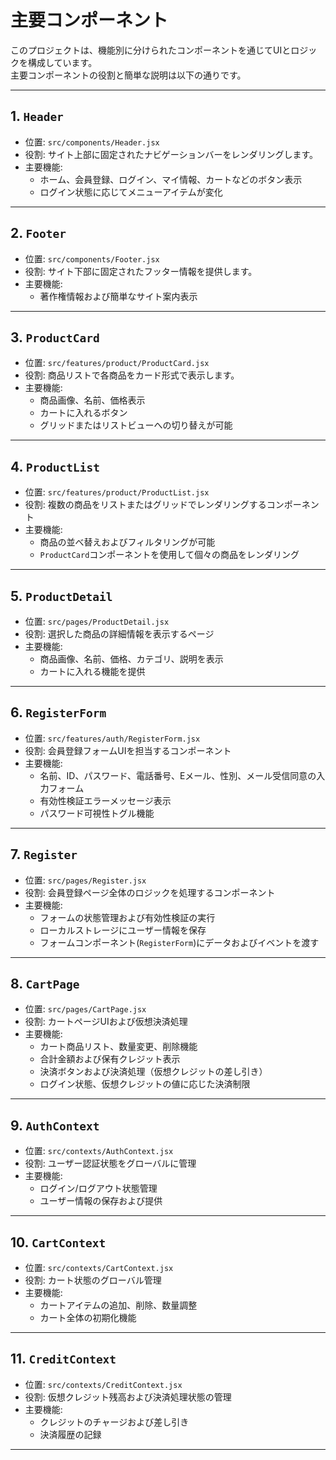 # 主要コンポーネント

このプロジェクトは、機能別に分けられたコンポーネントを通じてUIとロジックを構成しています。<br>主要コンポーネントの役割と簡単な説明は以下の通りです。

---

## 1. `Header`

- 位置: `src/components/Header.jsx`
- 役割: サイト上部に固定されたナビゲーションバーをレンダリングします。
- 主要機能:
  - ホーム、会員登録、ログイン、マイ情報、カートなどのボタン表示
  - ログイン状態に応じてメニューアイテムが変化

---

## 2. `Footer`

- 位置: `src/components/Footer.jsx`
- 役割: サイト下部に固定されたフッター情報を提供します。
- 主要機能:
  - 著作権情報および簡単なサイト案内表示

---

## 3. `ProductCard`

- 位置: `src/features/product/ProductCard.jsx`
- 役割: 商品リストで各商品をカード形式で表示します。
- 主要機能:
  - 商品画像、名前、価格表示
  - カートに入れるボタン
  - グリッドまたはリストビューへの切り替えが可能

---

## 4. `ProductList`

- 位置: `src/features/product/ProductList.jsx`
- 役割: 複数の商品をリストまたはグリッドでレンダリングするコンポーネント
- 主要機能:
  - 商品の並べ替えおよびフィルタリングが可能
  - `ProductCard`コンポーネントを使用して個々の商品をレンダリング

---

## 5. `ProductDetail`

- 位置: `src/pages/ProductDetail.jsx`
- 役割: 選択した商品の詳細情報を表示するページ
- 主要機能:
  - 商品画像、名前、価格、カテゴリ、説明を表示
  - カートに入れる機能を提供

---

## 6. `RegisterForm`

- 位置: `src/features/auth/RegisterForm.jsx`
- 役割: 会員登録フォームUIを担当するコンポーネント
- 主要機能:
  - 名前、ID、パスワード、電話番号、Eメール、性別、メール受信同意の入力フォーム
  - 有効性検証エラーメッセージ表示
  - パスワード可視性トグル機能

---

## 7. `Register`

- 位置: `src/pages/Register.jsx`
- 役割: 会員登録ページ全体のロジックを処理するコンポーネント
- 主要機能:
  - フォームの状態管理および有効性検証の実行
  - ローカルストレージにユーザー情報を保存
  - フォームコンポーネント(`RegisterForm`)にデータおよびイベントを渡す

---

## 8. `CartPage`

- 位置: `src/pages/CartPage.jsx`
- 役割: カートページUIおよび仮想決済処理
- 主要機能:
  - カート商品リスト、数量変更、削除機能
  - 合計金額および保有クレジット表示
  - 決済ボタンおよび決済処理（仮想クレジットの差し引き）
  - ログイン状態、仮想クレジットの値に応じた決済制限

---

## 9. `AuthContext`

- 位置: `src/contexts/AuthContext.jsx`
- 役割: ユーザー認証状態をグローバルに管理
- 主要機能:
  - ログイン/ログアウト状態管理
  - ユーザー情報の保存および提供

---

## 10. `CartContext`

- 位置: `src/contexts/CartContext.jsx`
- 役割: カート状態のグローバル管理
- 主要機能:
  - カートアイテムの追加、削除、数量調整
  - カート全体の初期化機能

---

## 11. `CreditContext`

- 位置: `src/contexts/CreditContext.jsx`
- 役割: 仮想クレジット残高および決済処理状態の管理
- 主要機能:
  - クレジットのチャージおよび差し引き
  - 決済履歴の記録

---